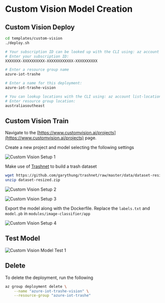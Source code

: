 # Custom Vision Model Creation

## Custom Vision Deploy

```bash
cd templates/custom-vision
./deploy.sh

# Your subscription ID can be looked up with the CLI using: az account show --query id
# Enter your subscription ID:
XXXXXXX-XXXXXXXXXX-XXXXXXXXXXXX-XXXXXXXXXX

# Enter a resource group name
azure-iot-trashe

# Enter a name for this deployment:
azure-iot-trashe-vision

# You can lookup locations with the CLI using: az account list-locations
# Enter resource group location:
australiasoutheast
```

## Custom Vision Train

Navigate to the [https://www.customvision.ai/projects](https://www.customvision.ai/projects) page.

Create a new project and model selecting the following settings

![Custom Vision Setup 1](img/custom-vision-create-01.png)

Make use of [Trashnet](https://github.com/garythung/trashnet) to build a trash dataset

```bash
wget https://github.com/garythung/trashnet/raw/master/data/dataset-resized.zip
unzip dataset-resized.zip
```

![Custom Vision Setup 2](img/custom-vision-create-02.png)

![Custom Vision Setup 3](img/custom-vision-create-03.png)

Export the model along with the Dockerfile. Replace the `labels.txt` and `model.pb` in `modules/image-classifier/app`

![Custom Vision Setup 4](img/custom-vision-create-04.png)

## Test Model

![Custom Vision Model Test 1](img/custom-vision-trained-test-01.jpg)

## Delete

To delete the deployment, run the following

```bash
az group deployment delete \
    --name "azure-iot-trashe-vision" \
    --resource-group "azure-iot-trashe"
```
